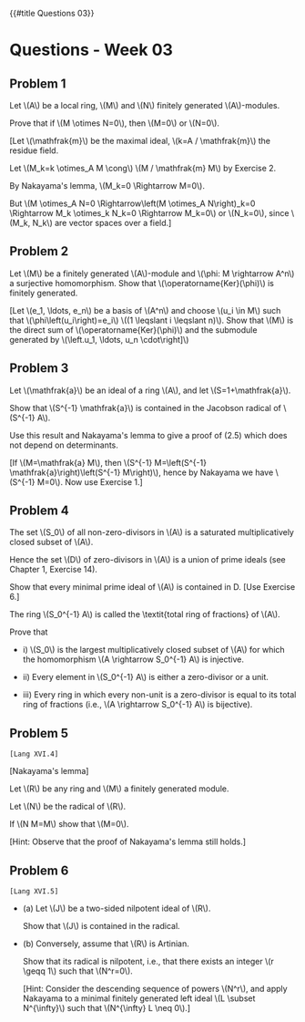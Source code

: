 {{#title Questions 03}}

# Questions - Week 03

## Problem 1

Let \\(A\\) be a local ring, \\(M\\) and \\(N\\) finitely generated \\(A\\)-modules.

Prove that if \\(M \otimes N=0\\), then \\(M=0\\) or \\(N=0\\).

[Let \\(\mathfrak{m}\\) be the maximal ideal, \\(k=A / \mathfrak{m}\\) the residue field.

Let \\(M\_k=k \otimes\_A M \cong\\) \\(M / \mathfrak{m} M\\) by Exercise 2.

By Nakayama's lemma, \\(M\_k=0 \Rightarrow M=0\\).

But \\(M \otimes\_A N=0 \Rightarrow\left(M \otimes\_A N\right)\_k=0 \Rightarrow M\_k \otimes\_k N\_k=0 \Rightarrow M\_k=0\\) or \\(N\_k=0\\),
since \\(M\_k, N\_k\\) are vector spaces over a field.]

## Problem 2

Let \\(M\\) be a finitely generated \\(A\\)-module and \\(\phi: M \rightarrow A\^n\\) a surjective homomorphism. Show that \\(\operatorname{Ker}(\phi)\\) is finitely generated.

[Let \\(e\_1, \ldots, e\_n\\) be a basis of \\(A\^n\\) and choose \\(u\_i \in M\\) such that \\(\phi\left(u\_i\right)=e\_i\\) \\((1 \leqslant i \leqslant n)\\). Show that \\(M\\) is the direct sum of \\(\operatorname{Ker}(\phi)\\) and the submodule generated by \\(\left.u\_1, \ldots, u\_n \cdot\right]\\)

## Problem 3

Let \\(\mathfrak{a}\\) be an ideal of a ring \\(A\\), and let \\(S=1+\mathfrak{a}\\).

Show that \\(S\^{-1} \mathfrak{a}\\) is contained in the Jacobson radical of \\(S\^{-1} A\\).

Use this result and Nakayama's lemma to give a proof of (2.5) which does not depend on determinants.

[If \\(M=\mathfrak{a} M\\), then \\(S\^{-1} M=\left(S\^{-1} \mathfrak{a}\right)\left(S\^{-1} M\right)\\), hence by Nakayama we have \\(S\^{-1} M=0\\). Now use Exercise 1.]

## Problem 4

The set \\(S\_0\\) of all non-zero-divisors in \\(A\\) is a saturated multiplicatively closed subset of \\(A\\).

Hence the set \\(D\\) of zero-divisors in \\(A\\) is a union of prime ideals (see Chapter 1, Exercise 14).

Show that every minimal prime ideal of \\(A\\) is contained in D. [Use Exercise 6.]

The ring \\(S\_0\^{-1} A\\) is called the \textit{total ring of fractions} of \\(A\\).

Prove that


* i) \\(S\_0\\) is the largest multiplicatively closed subset of \\(A\\) for which the homomorphism \\(A \rightarrow S\_0\^{-1} A\\) is injective.

* ii) Every element in \\(S\_0\^{-1} A\\) is either a zero-divisor or a unit.

* iii) Every ring in which every non-unit is a zero-divisor is equal to its total ring of fractions (i.e., \\(A \rightarrow S\_0\^{-1} A\\) is bijective).


## Problem 5

`[Lang XVI.4]`

[Nakayama's lemma]

Let \\(R\\) be any ring and \\(M\\) a finitely generated module.

Let \\(N\\) be the radical of \\(R\\).

If \\(N M=M\\) show that \\(M=0\\).

[Hint: Observe that the proof of Nakayama's lemma still holds.]

## Problem 6

`[Lang XVI.5]`

* (a) Let \\(J\\) be a two-sided nilpotent ideal of \\(R\\).

    Show that \\(J\\) is contained in the radical.

* (b) Conversely, assume that \\(R\\) is Artinian.

    Show that its radical is nilpotent, i.e., that there exists an integer \\(r \geqq 1\\) such that \\(N\^r=0\\).

    [Hint: Consider the descending sequence of powers \\(N\^r\\), and apply Nakayama to a minimal finitely generated left ideal \\(L \subset N\^{\infty}\\) such that \\(N\^{\infty} L \neq 0\\).]
